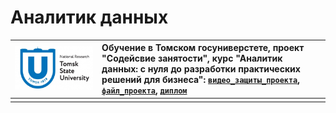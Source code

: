 # Аналитик данных

|![ТГУ](https://github.com/agvaravin/agvaravin/blob/main/pix/TGU.png)|Обучение в Томском госуниверстете, проект "Содейсвие занятости", курс "Аналитик данных: с нуля до разработки практических решений для бизнеса": [`видео_защиты_проекта`][Defence], [`файл_проекта`][Project], [`диплом`][Diplom] |
|--:|:--|
|||

[Defence]: https://1drv.ms/v/s!AnwJpS7dTX1ug6oIDXQm59dHHBNbkQ?e=6sgaMT
[Project]: AD_Tomsk_Federal_University/vkr_ad801_varavin.ipynb
[Diplom]: //agvaravin/blob/main/pix/pche.jpg
